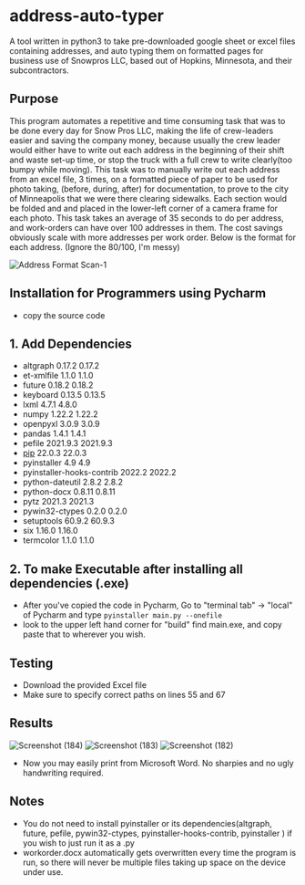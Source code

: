 # address-auto-typer
A tool written in python3 to take pre-downloaded google sheet or excel files containing addresses, and auto typing them on formatted pages for business use of Snowpros LLC, based out of Hopkins, Minnesota, and their subcontractors.

## Purpose
This program automates a repetitive and time consuming task that was to be done every day for Snow Pros LLC, making the life of crew-leaders easier and saving the company money, because usually the crew leader would either have to write out each address in the beginning of their shift and waste set-up time, or stop the truck with a full crew to write clearly(too bumpy while moving). This task was to manually write out each address from an excel file, 3 times, on a formatted piece of paper to be used for photo taking, (before, during, after) for documentation, to prove to the city of Minneapolis that we were there clearing sidewalks. Each section would be folded and and placed in the  lower-left corner of a camera frame for each photo. This task takes an average of 35 seconds to do per address, and work-orders can have over 100 addresses in them. The cost savings obviously scale with more addresses per work order. Below is the format for each address. (Ignore the 80/100, I'm messy)

![Address Format Scan-1](https://user-images.githubusercontent.com/94456069/156400012-a6de49b1-33c9-41c1-aabf-68f0388bae68.png)

## Installation for Programmers using Pycharm
* copy the source code
## 1. Add Dependencies 
* altgraph	0.17.2	0.17.2
* et-xmlfile	1.1.0	1.1.0
* future	0.18.2	0.18.2
* keyboard	0.13.5	0.13.5
* lxml	4.7.1	4.8.0
* numpy	1.22.2	1.22.2
* openpyxl	3.0.9	3.0.9
* pandas	1.4.1	1.4.1
* pefile	2021.9.3	2021.9.3
* [pip](https://www.geeksforgeeks.org/how-to-install-pip-on-windows/)	22.0.3	22.0.3
* pyinstaller	4.9	4.9
* pyinstaller-hooks-contrib	2022.2	2022.2
* python-dateutil	2.8.2	2.8.2
* python-docx	0.8.11	0.8.11
* pytz	2021.3	2021.3
* pywin32-ctypes	0.2.0	0.2.0
* setuptools	60.9.2	60.9.3
* six	1.16.0	1.16.0
* termcolor	1.1.0	1.1.0

## 2. To make Executable after installing all dependencies (.exe)
* After you've copied the code in Pycharm, Go to "terminal tab" -> "local" of Pycharm and type 
`pyinstaller main.py --onefile`
* look to the upper left hand corner for "build" find main.exe, and copy paste that to wherever you wish. 

## Testing
* Download the provided Excel file 
* Make sure to specify correct paths on lines 55 and 67 

## Results
![Screenshot (184)](https://user-images.githubusercontent.com/94456069/156395898-30b3bddd-f151-4d5e-a2a7-540fdf3cb9df.png)
![Screenshot (183)](https://user-images.githubusercontent.com/94456069/156394105-10f932eb-7c8f-49e7-b78a-36f81a2dd6fa.png)
![Screenshot (182)](https://user-images.githubusercontent.com/94456069/156394142-63fcff1c-188d-452a-8f3d-97070459b477.png)

* Now you may easily print from Microsoft Word. No sharpies and no ugly handwriting required. 

## Notes
* You do not need to install pyinstaller or its dependencies(altgraph, future, pefile, pywin32-ctypes, pyinstaller-hooks-contrib, pyinstaller ) if you wish to just run it as a .py
* workorder.docx automatically gets overwritten every time the program is run, so there will never be multiple files taking up space on the device under use.
